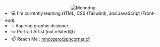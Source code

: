 <div align="center">
<img src="https://user-images.githubusercontent.com/93068579/195847357-df445b1a-3ec6-4c77-9a46-27727c38a041.svg" alt="Mohndng">
</div>
<div align="left">
<li>
💻 I'm currently learning HTML, CSS (Tailwind), and JavaScript (Front-end).
</li>
<li>
💡 Aspiring graphic designer.
</li>
<li>
✏️ Portrait Artist (not related😅)
</li>
<li>
📫 Reach Me : <a href="mailto:mncozero@phcorner.cf">mncozero@phcorner.cf</a>
</li>
</div>
